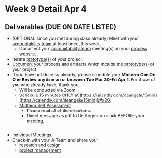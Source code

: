 # Week 9 Detail Apr 4

## Deliverables (DUE ON DATE LISTED)

* (OPTIONAL since you met during class already) Meet with your [accountability team ](../assignments/accountability\_partner.md)at least once, this week.&#x20;
  * Document your [accountability team](../assignments/accountability\_partner.md) meeting(s) on your [process website](../website.md).
* Iterate [prototype(s)](../project\_plan/) of your project.
* [Document](../website.md) your process and artifacts which include the [prototype(s)](../project\_plan/) of your project.
* If you have not done so already, please schedule your **Midterm One On One Review anytime on or between Tue Mar 30-Fri Apr 1.** For those of you who already have, thank you.
  * Will be conducted via Zoom
  * Schedule 15 minutes ONLY at [https://calendly.com/deangela/15min](https://calendly.com/deangela/15min)&#x20;
  * [Midterm Self Assessment](../end\_of\_semester\_deliverables/midterm\_self\_assessment.md)&#x20;
    * Please read all of the directions.&#x20;
    * Direct message as pdf to De Angela on slack BEFORE your meeting.

##

* Individual Meetings.&#x20;
* Check-in with your A-Team and share your
  * [research and design](../project\_plan/)
  * [project management](../website.md)

##

